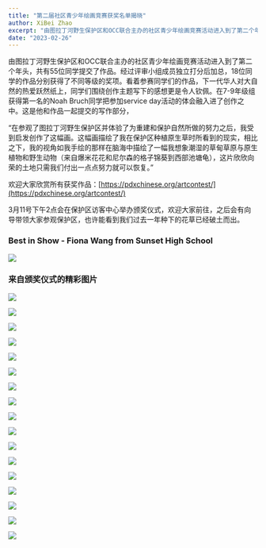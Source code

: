 ```yaml
---
title: "第二届社区青少年绘画竞赛获奖名单揭晓"
author: XiBei Zhao
excerpt: "由图拉丁河野生保护区和OCC联合主办的社区青少年绘画竞赛活动进入到了第二个年头，共有55位同学提交了作品。经过评审小组成员独立打分后加总，18位同学的作品分别获得了不同等级的奖项。看着参赛同学们的作品，下一代华人对大自然的热爱跃然纸上，同学们围绕创作主题写下的感想更是令人钦佩。"
date: "2023-02-26"
---
```


由图拉丁河野生保护区和OCC联合主办的社区青少年绘画竞赛活动进入到了第二个年头，共有55位同学提交了作品。经过评审小组成员独立打分后加总，18位同学的作品分别获得了不同等级的奖项。看着参赛同学们的作品，下一代华人对大自然的热爱跃然纸上，同学们围绕创作主题写下的感想更是令人钦佩。在7-9年级组获得第一名的Noah Bruch同学把参加service day活动的体会融入进了创作之中。这是他和作品一起提交的写作部分，

“在参观了图拉丁河野生保护区并体验了为重建和保护自然所做的努力之后，我受到启发创作了这幅画。这幅画描绘了我在保护区种植原生草时所看到的现实，相比之下，我的视角如我手绘的那样在脑海中描绘了一幅我想象潮湿的草甸草原与原生植物和野生动物（来自爆米花花和尼尔森的格子锦葵到西部池塘龟），这片欣欣向荣的土地只需我们付出一点点努力就可以恢复。”

欢迎大家欣赏所有获奖作品：[https://pdxchinese.org/artcontest/](https://pdxchinese.org/artcontest/)

3月11号下午2点会在保护区访客中心举办颁奖仪式，欢迎大家前往，之后会有向导带领大家参观保护区，也许能看到我们过去一年种下的花草已经破土而出。

### Best in Show -  Fiona Wang from Sunset High School

![](https://res.cloudinary.com/dhngj18do/image/upload/f_auto,q_auto/v1/images/artcontest/2022_grp1_1st_large)

### 来自颁奖仪式的精彩图片

![](https://res.cloudinary.com/dhngj18do/image/upload/f_auto,q_auto/v1/images/335077502_165109166338542_4808487799133479485_n)

![](https://res.cloudinary.com/dhngj18do/image/upload/f_auto,q_auto/v1/images/335963126_1414195432682068_4617296928322910705_n)

![](https://res.cloudinary.com/dhngj18do/image/upload/f_auto,q_auto/v1/images/335510667_1826359791080499_8303756014586345715_n)

![](https://res.cloudinary.com/dhngj18do/image/upload/f_auto,q_auto/v1/images/335325070_665996542202736_6217446625021281655_n)

![](https://res.cloudinary.com/dhngj18do/image/upload/f_auto,q_auto/v1/images/335216642_1885684221789711_5729461920382590997_n)

![](https://res.cloudinary.com/dhngj18do/image/upload/f_auto,q_auto/v1/images/335495691_227949779688935_5470535423050959064_n)

![](https://res.cloudinary.com/dhngj18do/image/upload/f_auto,q_auto/v1/images/335515278_3386315338246785_968592300875628004_n)

![](https://res.cloudinary.com/dhngj18do/image/upload/f_auto,q_auto/v1/images/333633740_738275694628087_7061237283645541433_n)

![](https://res.cloudinary.com/dhngj18do/image/upload/f_auto,q_auto/v1/images/335514084_731611961846334_2930160314259100080_n)

![](https://res.cloudinary.com/dhngj18do/image/upload/f_auto,q_auto/v1/images/335077873_110505061992546_6452820997236982623_n)

![](https://res.cloudinary.com/dhngj18do/image/upload/f_auto,q_auto/v1/images/335079431_547988050511562_5476619580559258506_n)

![](https://res.cloudinary.com/dhngj18do/image/upload/f_auto,q_auto/v1/images/335309956_714656870141618_3379167982263322606_n)

![](https://res.cloudinary.com/dhngj18do/image/upload/f_auto,q_auto/v1/images/335098486_164695666385819_8429634499518294837_n)

![](https://res.cloudinary.com/dhngj18do/image/upload/f_auto,q_auto/v1/images/334771474_201583012490945_8030353222977698454_n)

![](https://res.cloudinary.com/dhngj18do/image/upload/f_auto,q_auto/v1/images/335329267_1657128261423972_6378058602782745159_n)

![](https://res.cloudinary.com/dhngj18do/image/upload/f_auto,q_auto/v1/images/335059206_589572683091568_6578998367182295376_n)

![](https://res.cloudinary.com/dhngj18do/image/upload/f_auto,q_auto/v1/images/335087015_879157526868985_3744044375966052480_n)
